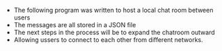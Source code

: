 - The following program was written to host a local chat room between users
- The messages are all stored in a JSON file
- The next steps in the process will be to expand the chatroom outward
- Allowing ussers to connect to each other from different networks.
